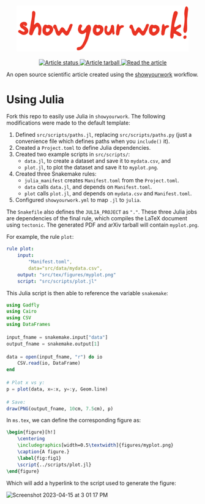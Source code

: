 <p align="center">
<a href="https://github.com/showyourwork/showyourwork">
<img width = "450" src="https://raw.githubusercontent.com/showyourwork/.github/main/images/showyourwork.png" alt="showyourwork"/>
</a>
<br>
<br>
<a href="https://github.com/MilesCranmer/showyourwork_julia_example/actions/workflows/build.yml">
<img src="https://github.com/MilesCranmer/showyourwork_julia_example/actions/workflows/build.yml/badge.svg?branch=main" alt="Article status"/>
</a>
<a href="https://github.com/MilesCranmer/showyourwork_julia_example/raw/main-pdf/arxiv.tar.gz">
<img src="https://img.shields.io/badge/article-tarball-blue.svg?style=flat" alt="Article tarball"/>
</a>
<a href="https://github.com/MilesCranmer/showyourwork_julia_example/raw/main-pdf/ms.pdf">
<img src="https://img.shields.io/badge/article-pdf-blue.svg?style=flat" alt="Read the article"/>
</a>
</p>

An open source scientific article created using the [showyourwork](https://github.com/showyourwork/showyourwork) workflow.


# Using Julia

Fork this repo to easily use Julia in `showyourwork`. The following modifications were made to the default template:

1. Defined `src/scripts/paths.jl`, replacing `src/scripts/paths.py` (just a convenience file which defines paths when you `include()` it).
1. Created a `Project.toml` to define Julia dependencies.
1. Created two example scripts in `src/scripts/`:
    - `data.jl`, to create a dataset and save it to `mydata.csv`, and
    - `plot.jl`, to plot the dataset and save it to `myplot.png`.
1. Created three Snakemake rules:
    - `julia_manifest` creates `Manifest.toml` from the `Project.toml`.
    - `data` calls `data.jl`, and depends on `Manifest.toml`.
    - `plot` calls `plot.jl`, and depends on `mydata.csv` and `Manifest.toml`.
1. Configured `showyourwork.yml` to map `.jl` to `julia`.
  
The `Snakefile` also defines the `JULIA_PROJECT` as `"."`.
These three Julia jobs are dependencies of the final rule, which compiles the LaTeX document using `tectonic`.
The generated PDF and arXiv tarball will contain `myplot.png`.

For example, the rule `plot`:

```yaml
rule plot:
    input:
        "Manifest.toml",
        data="src/data/mydata.csv",
    output: "src/tex/figures/myplot.png"
    script: "src/scripts/plot.jl"
```

This Julia script is then able to reference the variable `snakemake`:

```julia
using Gadfly
using Cairo
using CSV
using DataFrames

input_fname = snakemake.input["data"]
output_fname = snakemake.output[1]

data = open(input_fname, "r") do io
    CSV.read(io, DataFrame)
end

# Plot x vs y:
p = plot(data, x=:x, y=:y, Geom.line)

# Save:
draw(PNG(output_fname, 10cm, 7.5cm), p)
```

In `ms.tex`, we can define the corresponding figure as:

```latex
\begin{figure}[h!]
    \centering
    \includegraphics[width=0.5\textwidth]{figures/myplot.png}
    \caption{A figure.}
    \label{fig:fig1}
    \script{../scripts/plot.jl}
\end{figure}
```

Which will add a hyperlink to the script used to generate the figure:

<img width="480" alt="Screenshot 2023-04-15 at 3 01 17 PM" src="https://user-images.githubusercontent.com/7593028/232248663-88529984-b724-4daf-81d9-5383d14ff4dd.png">

